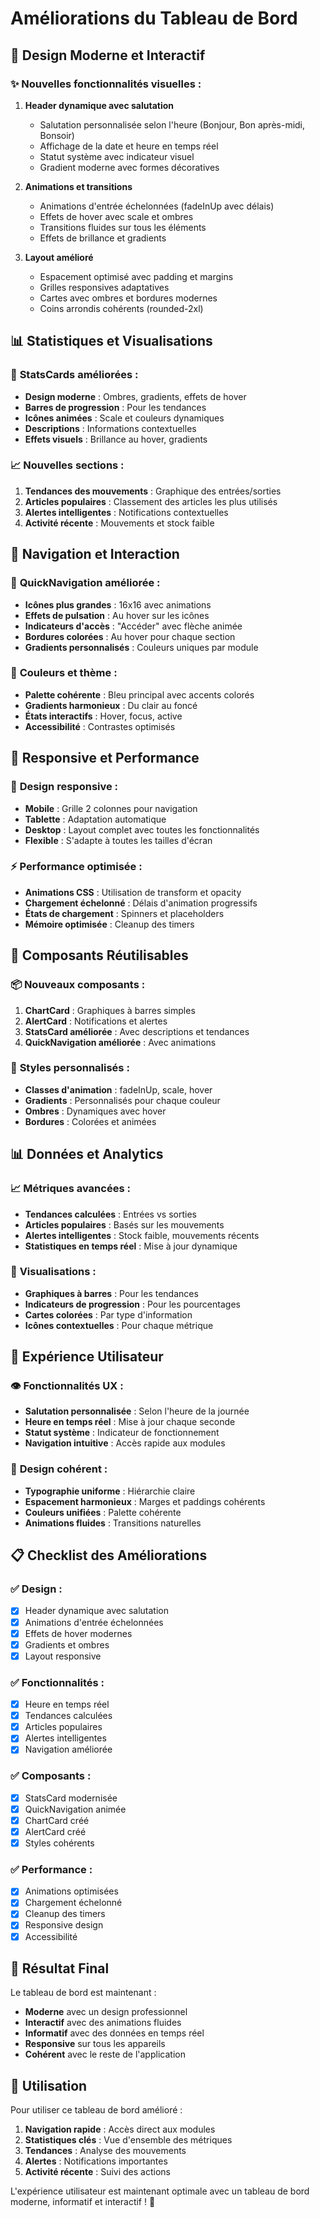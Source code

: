 # Améliorations du Tableau de Bord

## 🎨 Design Moderne et Interactif

### ✨ **Nouvelles fonctionnalités visuelles :**

1. **Header dynamique avec salutation**
   - Salutation personnalisée selon l'heure (Bonjour, Bon après-midi, Bonsoir)
   - Affichage de la date et heure en temps réel
   - Statut système avec indicateur visuel
   - Gradient moderne avec formes décoratives

2. **Animations et transitions**
   - Animations d'entrée échelonnées (fadeInUp avec délais)
   - Effets de hover avec scale et ombres
   - Transitions fluides sur tous les éléments
   - Effets de brillance et gradients

3. **Layout amélioré**
   - Espacement optimisé avec padding et margins
   - Grilles responsives adaptatives
   - Cartes avec ombres et bordures modernes
   - Coins arrondis cohérents (rounded-2xl)

## 📊 Statistiques et Visualisations

### 🔢 **StatsCards améliorées :**
- **Design moderne** : Ombres, gradients, effets de hover
- **Barres de progression** : Pour les tendances
- **Icônes animées** : Scale et couleurs dynamiques
- **Descriptions** : Informations contextuelles
- **Effets visuels** : Brillance au hover, gradients

### 📈 **Nouvelles sections :**
1. **Tendances des mouvements** : Graphique des entrées/sorties
2. **Articles populaires** : Classement des articles les plus utilisés
3. **Alertes intelligentes** : Notifications contextuelles
4. **Activité récente** : Mouvements et stock faible

## 🎯 Navigation et Interaction

### 🚀 **QuickNavigation améliorée :**
- **Icônes plus grandes** : 16x16 avec animations
- **Effets de pulsation** : Au hover sur les icônes
- **Indicateurs d'accès** : "Accéder" avec flèche animée
- **Bordures colorées** : Au hover pour chaque section
- **Gradients personnalisés** : Couleurs uniques par module

### 🎨 **Couleurs et thème :**
- **Palette cohérente** : Bleu principal avec accents colorés
- **Gradients harmonieux** : Du clair au foncé
- **États interactifs** : Hover, focus, active
- **Accessibilité** : Contrastes optimisés

## 📱 Responsive et Performance

### 📱 **Design responsive :**
- **Mobile** : Grille 2 colonnes pour navigation
- **Tablette** : Adaptation automatique
- **Desktop** : Layout complet avec toutes les fonctionnalités
- **Flexible** : S'adapte à toutes les tailles d'écran

### ⚡ **Performance optimisée :**
- **Animations CSS** : Utilisation de transform et opacity
- **Chargement échelonné** : Délais d'animation progressifs
- **États de chargement** : Spinners et placeholders
- **Mémoire optimisée** : Cleanup des timers

## 🔧 Composants Réutilisables

### 📦 **Nouveaux composants :**
1. **ChartCard** : Graphiques à barres simples
2. **AlertCard** : Notifications et alertes
3. **StatsCard améliorée** : Avec descriptions et tendances
4. **QuickNavigation améliorée** : Avec animations

### 🎨 **Styles personnalisés :**
- **Classes d'animation** : fadeInUp, scale, hover
- **Gradients** : Personnalisés pour chaque couleur
- **Ombres** : Dynamiques avec hover
- **Bordures** : Colorées et animées

## 📊 Données et Analytics

### 📈 **Métriques avancées :**
- **Tendances calculées** : Entrées vs sorties
- **Articles populaires** : Basés sur les mouvements
- **Alertes intelligentes** : Stock faible, mouvements récents
- **Statistiques en temps réel** : Mise à jour dynamique

### 🎯 **Visualisations :**
- **Graphiques à barres** : Pour les tendances
- **Indicateurs de progression** : Pour les pourcentages
- **Cartes colorées** : Par type d'information
- **Icônes contextuelles** : Pour chaque métrique

## 🚀 Expérience Utilisateur

### 👁️ **Fonctionnalités UX :**
- **Salutation personnalisée** : Selon l'heure de la journée
- **Heure en temps réel** : Mise à jour chaque seconde
- **Statut système** : Indicateur de fonctionnement
- **Navigation intuitive** : Accès rapide aux modules

### 🎨 **Design cohérent :**
- **Typographie uniforme** : Hiérarchie claire
- **Espacement harmonieux** : Marges et paddings cohérents
- **Couleurs unifiées** : Palette cohérente
- **Animations fluides** : Transitions naturelles

## 📋 Checklist des Améliorations

### ✅ **Design :**
- [x] Header dynamique avec salutation
- [x] Animations d'entrée échelonnées
- [x] Effets de hover modernes
- [x] Gradients et ombres
- [x] Layout responsive

### ✅ **Fonctionnalités :**
- [x] Heure en temps réel
- [x] Tendances calculées
- [x] Articles populaires
- [x] Alertes intelligentes
- [x] Navigation améliorée

### ✅ **Composants :**
- [x] StatsCard modernisée
- [x] QuickNavigation animée
- [x] ChartCard créé
- [x] AlertCard créé
- [x] Styles cohérents

### ✅ **Performance :**
- [x] Animations optimisées
- [x] Chargement échelonné
- [x] Cleanup des timers
- [x] Responsive design
- [x] Accessibilité

## 🎯 Résultat Final

Le tableau de bord est maintenant :
- **Moderne** avec un design professionnel
- **Interactif** avec des animations fluides
- **Informatif** avec des données en temps réel
- **Responsive** sur tous les appareils
- **Cohérent** avec le reste de l'application

## 🚀 Utilisation

Pour utiliser ce tableau de bord amélioré :

1. **Navigation rapide** : Accès direct aux modules
2. **Statistiques clés** : Vue d'ensemble des métriques
3. **Tendances** : Analyse des mouvements
4. **Alertes** : Notifications importantes
5. **Activité récente** : Suivi des actions

L'expérience utilisateur est maintenant optimale avec un tableau de bord moderne, informatif et interactif ! 🎉


